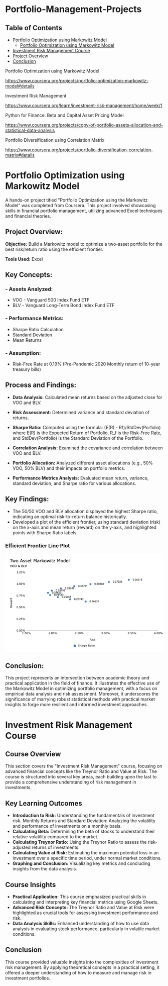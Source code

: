 # Portfolio-Management-Projects

## Table of Contents
- [Portfolio Optimization using Markowitz Model](#Portfolio-Optimization-using-Markowitz-Model)
	- [Portfolio Optimization using Markowitz Model](#Portfolio-Optimization-using-Markowitz-Model)
- [Investment Risk Management Course](#Investment-Risk-Management-Course)
- [Project Overview](#project-overview)
- [Conclusion](#conclusion)




Portfolio Optimization using Markowitz Model

https://www.coursera.org/projects/portfolio-optimization-markowitz-model#details

Investment Risk Management

https://www.coursera.org/learn/investment-risk-management/home/week/1

Python for Finance: Beta and Capital Asset Pricing Model

https://www.coursera.org/projects/copy-of-portfolio-assets-allocation-and-statistical-data-analysis

Portfolio Diversification using Correlation Matrix

https://www.coursera.org/projects/portfolio-diversification-correlation-matrix#details




# Portfolio Optimization using Markowitz Model
A hands-on project titled "Portfolio Optimization using the Markowitz Model" was completed from Coursera. This project involved showcasing skills in financial portfolio management, utilizing advanced Excel techniques and financial theories.

## Project Overview:
**Objective:** Build a Markowitz model to optimize a two-asset portfolio for the best risk/return ratio using the efficient frontier.

**Tools Used:** Excel
## Key Concepts:
### - Assets Analyzed:
 - VOO - Vanguard 500 Index Fund ETF
 - BLV - Vanguard Long-Term Bond Index Fund ETF
### - Performance Metrics:
- Sharpe Ratio Calculation
- Standard Deviation
- Mean Returns
### - Assumption: 
 - Risk-Free Rate at 0.19% (Pre-Pandemic 2020 Monthly return of 10-year treasury bills)
## Process and Findings:
 - **Data Analysis:** Calculated mean returns based on the adjusted close for VOO and BLV.

 - **Risk Assessment:** Determined variance and standard deviation of returns.

 - **Sharpe Ratio:** Computed using the formula: 
(E(R) - Rf)/StdDev(Porfolio) where E(R) is the Expected Return of Portfolio, R_f is the Risk-Free Rate, and StdDev(Portfolio) is the Standard Deviation of the Portfolio.

 - **Correlation Analysis:** Examined the covariance and correlation between VOO and BLV.

 - **Portfolio Allocation:** Analyzed different asset allocations (e.g., 50% VOO, 50% BLV) and their impacts on portfolio metrics.
 
 - **Performance Metrics Analysis:** Evaluated mean return, variance, standard deviation, and Sharpe ratio for various allocations.

## Key Findings:
- The 50/50 VOO and BLV allocation displayed the highest Sharpe ratio, indicating an optimal risk-to-return balance historically.
- Developed a plot of the efficient frontier, using standard deviation (risk) on the x-axis and mean return (reward) on the y-axis, and highlighted points with Sharpe Ratio labels.

### Efficient Frontier Line Plot
![Efficient Frontier Line Plot](efficient-frontier-img.png)

## Conclusion:
This project represents an intersection between academic theory and practical application in the field of finance. It illustrates the effective use of the Markowitz Model in optimizing portfolio management, with a focus on empirical data analysis and risk assessment. Moreover, it underscores the significance of marrying robust statistical methods with practical market insights to forge more resilient and informed investment approaches.


# Investment Risk Management Course
## Course Overview
This section covers the "Investment Risk Management" course, focusing on advanced financial concepts like the Treynor Ratio and Value at Risk. The course is structured into several key areas, each building upon the last to provide a comprehensive understanding of risk management in investments.

## Key Learning Outcomes
 - **Introduction to Risk:** Understanding the fundamentals of investment risk.
Monthly Returns and Standard Deviation: Analyzing the volatility and performance of investments on a monthly basis.
 - **Calculating Beta:** Determining the beta of stocks to understand their relative volatility compared to the market.
 - **Calculating Treynor Ratio:** Using the Treynor Ratio to assess the risk-adjusted returns of investments.
 - **Calculating Value at Risk:** Estimating the maximum potential loss in an investment over a specific time period, under normal market conditions.
 - **Graphing and Conclusion:** Visualizing key metrics and concluding insights from the data analysis.

## Course Insights
 - **Practical Application:** This course emphasized practical skills in calculating and interpreting key financial metrics using Google Sheets.
 - **Advanced Risk Concepts:** The Treynor Ratio and Value at Risk were highlighted as crucial tools for assessing investment performance and risk.
 - **Data Analysis Skills:** Enhanced understanding of how to use data analysis in evaluating stock performance, particularly in volatile market conditions.

## Conclusion
This course provided valuable insights into the complexities of investment risk management. By applying theoretical concepts in a practical setting, it offered a deeper understanding of how to measure and manage risk in investment portfolios.














